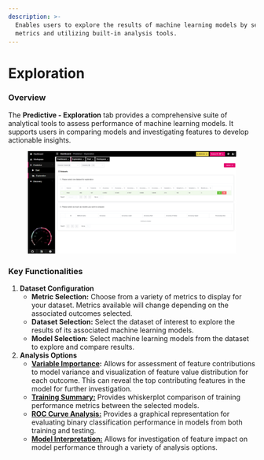 ```yaml
---
description: >-
  Enables users to explore the results of machine learning models by selecting
  metrics and utilizing built-in analysis tools.
---
```


# Exploration

### Overview

The **Predictive - Exploration** tab provides a comprehensive suite of analytical tools to assess performance of machine learning models. It supports users in comparing models and investigating features to develop actionable insights.

<figure><img src="../../../.gitbook/assets/Exploration.png" alt=""><figcaption></figcaption></figure>

### Key Functionalities

1. **Dataset Configuration**
   * **Metric Selection:** Choose from a variety of metrics to display for your dataset. Metrics available will change depending on the associated outcomes selected.
   * **Dataset Selection:** Select the dataset of interest to explore the results of its associated machine learning models.
   * **Model Selection:** Select machine learning models from the dataset to explore and compare results.
2. **Analysis Options**
   * [**Variable Importance**](variable-importance.md)**:** Allows for assessment of feature contributions to model variance and visualization of feature value distribution for each outcome. This can reveal the top contributing features in the model for further investigation.
   * [**Training Summary:**](training-summary.md) Provides whiskerplot comparison of training performance metrics between the selected models.
   * [**ROC Curve Analysis:**](roc-curve-analysis.md) Provides a graphical representation for evaluating binary classification performance in models from both training and testing.
   * [**Model Interpretation:**](model-interpretation.md) Allows for investigation of feature impact on model performance through a variety of analysis options.


